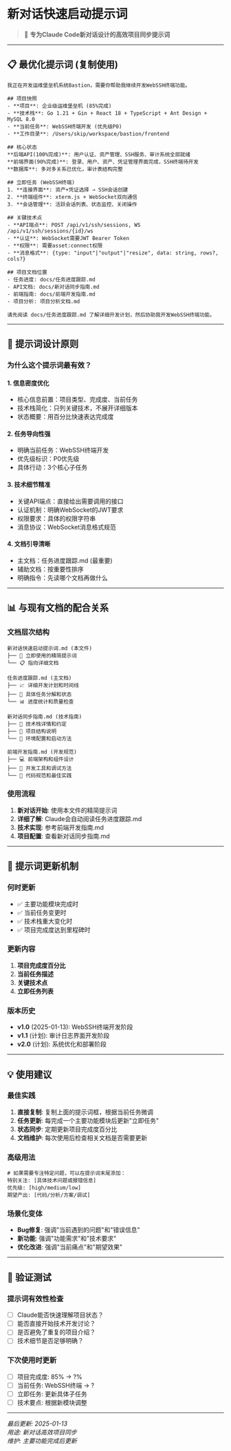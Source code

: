 # 新对话快速启动提示词

> 🎯 **专为Claude Code新对话设计的高效项目同步提示词**

---

## 📋 最优化提示词 (复制使用)

```
我正在开发运维堡垒机系统Bastion，需要你帮助我继续开发WebSSH终端功能。

## 项目快照
- **项目**: 企业级运维堡垒机 (85%完成)
- **技术栈**: Go 1.21 + Gin + React 18 + TypeScript + Ant Design + MySQL 8.0
- **当前任务**: WebSSH终端开发 (优先级P0)
- **工作目录**: /Users/skip/workspace/bastion/frontend

## 核心状态
**后端API(100%完成)**: 用户认证、资产管理、SSH服务、审计系统全部就绪
**前端界面(90%完成)**: 登录、用户、资产、凭证管理界面完成，SSH终端待开发
**数据库**: 多对多关系已优化，审计表结构完整

## 立即任务 (WebSSH终端)
1. **连接界面**: 资产+凭证选择 → SSH会话创建
2. **终端组件**: xterm.js + WebSocket双向通信
3. **会话管理**: 活跃会话列表、状态监控、关闭操作

## 关键技术点
- **API端点**: POST /api/v1/ssh/sessions, WS /api/v1/ssh/sessions/{id}/ws
- **认证**: WebSocket需要JWT Bearer Token
- **权限**: 需要asset:connect权限
- **消息格式**: {type: "input"|"output"|"resize", data: string, rows?, cols?}

## 项目文档位置
- 任务进度: docs/任务进度跟踪.md
- API文档: docs/新对话同步指南.md 
- 前端指南: docs/前端开发指南.md
- 项目分析: 项目分析文档.md

请先阅读 docs/任务进度跟踪.md 了解详细开发计划，然后协助我开发WebSSH终端功能。
```

---

## 🎯 提示词设计原则

### 为什么这个提示词最有效？

#### 1. **信息密度优化**
- 核心信息前置：项目类型、完成度、当前任务
- 技术栈简化：只列关键技术，不展开详细版本
- 状态概要：用百分比快速表达完成度

#### 2. **任务导向性强**
- 明确当前任务：WebSSH终端开发
- 优先级标识：P0优先级
- 具体行动：3个核心子任务

#### 3. **技术细节精准**
- 关键API端点：直接给出需要调用的接口
- 认证机制：明确WebSocket的JWT要求
- 权限要求：具体的权限字符串
- 消息协议：WebSocket消息格式规范

#### 4. **文档引导清晰**
- 主文档：任务进度跟踪.md (最重要)
- 辅助文档：按重要性排序
- 明确指令：先读哪个文档再做什么

---

## 📊 与现有文档的配合关系

### 文档层次结构
```
新对话快速启动提示词.md (本文件)
├── 🎯 立即使用的精简提示词
└── 📋 指向详细文档

任务进度跟踪.md (主文档)
├── 📈 详细开发计划和时间线
├── 🎯 具体任务分解和状态
└── 📊 进度统计和质量检查

新对话同步指南.md (技术指南)
├── 🔧 技术栈详情和约定
├── 📁 项目结构说明
└── 🚀 环境配置和启动方法

前端开发指南.md (开发规范)
├── 💻 前端架构和组件设计
├── 🔧 开发工具和调试方法
└── 📝 代码规范和最佳实践
```

### 使用流程
1. **新对话开始**: 使用本文件的精简提示词
2. **详细了解**: Claude会自动阅读任务进度跟踪.md
3. **技术实现**: 参考前端开发指南.md
4. **项目配置**: 查看新对话同步指南.md

---

## 🔄 提示词更新机制

### 何时更新
- ✅ 主要功能模块完成时
- ✅ 当前任务变更时  
- ✅ 技术栈重大变化时
- ✅ 项目完成度达到里程碑时

### 更新内容
1. **项目完成度百分比**
2. **当前任务描述**
3. **关键技术点**
4. **立即任务列表**

### 版本历史
- **v1.0** (2025-01-13): WebSSH终端开发阶段
- **v1.1** (计划): 审计日志界面开发阶段  
- **v2.0** (计划): 系统优化和部署阶段

---

## 💡 使用建议

### 最佳实践
1. **直接复制**: 复制上面的提示词框，根据当前任务微调
2. **任务更新**: 每完成一个主要功能模块后更新"立即任务"
3. **状态同步**: 定期更新项目完成度百分比
4. **文档维护**: 每次使用后检查相关文档是否需要更新

### 高级用法
```
# 如果需要专注特定问题，可以在提示词末尾添加：
特别关注: [具体技术问题或报错信息]
优先级: [high/medium/low]
期望产出: [代码/分析/方案/调试]
```

### 场景化变体
- **Bug修复**: 强调"当前遇到的问题"和"错误信息"
- **新功能**: 强调"功能需求"和"技术要求"  
- **优化改进**: 强调"当前痛点"和"期望效果"

---

## 🎯 验证测试

### 提示词有效性检查
- [ ] Claude能否快速理解项目状态？
- [ ] 能否直接开始技术开发讨论？
- [ ] 是否避免了重复的项目介绍？
- [ ] 技术细节是否足够明确？

### 下次使用时更新
- [ ] 项目完成度: 85% → ?%
- [ ] 当前任务: WebSSH终端 → ?
- [ ] 立即任务: 更新具体子任务
- [ ] 技术要点: 根据新模块调整

---

*最后更新: 2025-01-13*  
*用途: 新对话高效项目同步*  
*维护: 主要功能完成后更新*